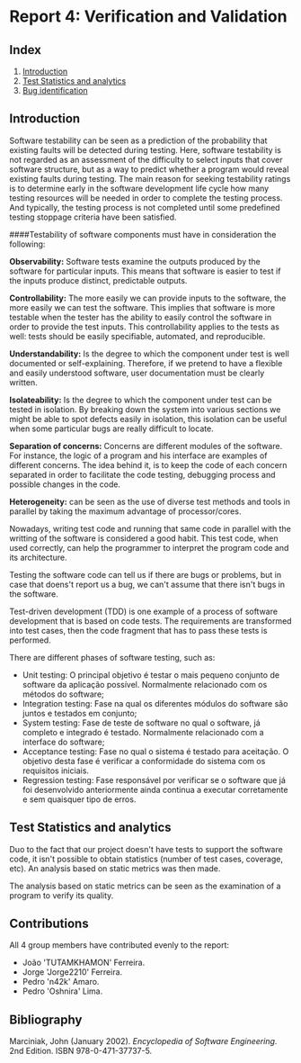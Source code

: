 # Report 4: Verification and Validation

## Index
 1. [Introduction](#introduction)
 2. [Test Statistics and analytics](#test_sa)
 3. [Bug identification](#bug_identification)

## Introduction<a name="introduction"></a>

Software testability can be seen as a prediction of the probability that existing faults will be detected during testing. Here, software testability is not regarded as an assessment of the difficulty to select inputs that cover software structure, but as a way to predict whether a program would reveal existing faults during testing. The main reason for seeking testability ratings is to determine early in the software development life cycle how many testing resources will be needed in order to complete the testing process. And typically, the testing process is not completed until some predefined testing stoppage criteria have been satisfied.

####Testability of software components must have in consideration the following:

**Observability:** Software tests examine the outputs produced by the software for particular inputs. This means that software is easier to test if the inputs produce distinct, predictable outputs. 

**Controllability:**  The more easily we can provide inputs to the software, the more easily we can test the software. This implies that software is more testable when the tester has the ability to easily control the software in order to provide the test inputs. This controllability applies to the tests as well: tests should be easily specifiable, automated, and reproducible.

**Understandability:** Is the degree to which the component under test is well documented or self-explaining. Therefore, if we pretend to have a flexible and easily understood software, user documentation must be clearly written.

**Isolateability:** Is the degree to which the component under test can be tested in isolation. By breaking down the system into various sections we might be able to spot defects easily in isolation, this isolation can be useful when some particular bugs are really difficult to locate. 

**Separation of concerns:** Concerns are different modules of the software. For instance, the logic of a program and his interface are examples of different concerns.
The idea behind it, is to keep the code of each concern separated in order to facilitate the code testing, debugging process and possible changes in the code.

**Heterogeneity:** can be seen as the use of diverse test methods and tools in parallel by taking the maximum advantage of processor/cores.

Nowadays, writing test code and running that same code in parallel with the writting of the software is considered a good habit. This test code, when used correctly, can help the programmer to interpret the program code and its architecture.

Testing the software code can tell us if there are bugs or problems, but in case that doens't report us a bug, we can't assume that there isn't bugs in the software.

Test-driven development (TDD) is one example of a process of software development that is based on code tests. The requirements are transformed into test cases, then the code fragment that has to pass these tests is performed.

There are different phases of software testing, such as:
 * Unit testing: O principal objetivo é testar o mais pequeno conjunto de software da aplicação possível. Normalmente relacionado com os métodos do software;
 * Integration testing: Fase na qual os diferentes módulos do software são juntos e testados em conjunto;
 * System testing: Fase de teste de software no qual o software, já completo e integrado é testado. Normalmente relacionado com a interface do software;
 * Acceptance testing: Fase no qual o sistema é testado para aceitação. O objetivo desta fase é verificar a conformidade do sistema com os requisitos iniciais.
 * Regression testing: Fase responsável por verificar se o software que já foi desenvolvido anteriormente ainda continua a executar corretamente e sem quaisquer tipo de erros.
 
## Test Statistics and analytics<a name="test_sa"></a>

Duo to the fact that our project doesn't have tests to support the software code, it isn't possible to obtain statistics (number of test cases, coverage, etc). An analysis based on static metrics was then made.

The analysis based on static metrics can be seen as the examination of a program to verify its quality.

## Contributions
All 4 group members have contributed evenly to the report:

* João 'TUTAMKHAMON' Ferreira.
* Jorge 'Jorge2210' Ferreira.
* Pedro 'n42k' Amaro.
* Pedro 'Oshnira' Lima.

## Bibliography
Marciniak, John  (January 2002). *Encyclopedia of Software Engineering*. 2nd Edition. ISBN 978-0-471-37737-5.

